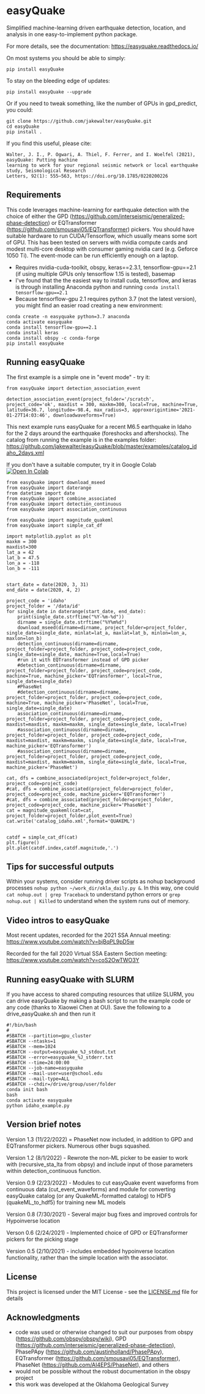 # easyQuake

Simplified machine-learning driven earthquake detection, location, and analysis in one easy-to-implement python package.


For more details, see the documentation: https://easyquake.readthedocs.io/

On most systems you should be able to simply:
```
pip install easyQuake
```
To stay on the bleeding edge of updates:
```
pip install easyQuake --upgrade
```

Or if you need to tweak something, like the number of GPUs in gpd_predict, you could:
```
git clone https://github.com/jakewalter/easyQuake.git
cd easyQuake
pip install .
```

If you find this useful, please cite:

```
Walter, J. I., P. Ogwari, A. Thiel, F. Ferrer, and I. Woelfel (2021), easyQuake: Putting machine 
learning to work for your regional seismic network or local earthquake study, Seismological Research 
Letters, 92(1): 555–563, https://doi.org/10.1785/0220200226
```

## Requirements
This code leverages machine-learning for earthquake detection with the choice of either the GPD (https://github.com/interseismic/generalized-phase-detection) or EQTransformer (https://github.com/smousavi05/EQTransformer) pickers. You should have suitable hardware to run CUDA/Tensorflow, which usually means some sort of GPU. This has been tested on servers with nvidia compute cards and modest multi-core desktop with consumer gaming nvidia card (e.g. Geforce 1050 Ti). The event-mode can be run efficiently enough on a laptop.

* Requires nvidia-cuda-toolkit, obspy, keras==2.3.1, tensorflow-gpu==2.1 (if using multiple GPUs only tensorflow 1.15 is tested), basemap
* I've found that the the easiest way to install cuda, tensorflow, and keras is through installing Anaconda python and running ```conda install tensorflow-gpu==2.1```
* Because tensorflow-gpu 2.1 requires python 3.7 (not the latest version), you might find an easier road creating a new environment:
```
conda create -n easyquake python=3.7 anaconda
conda activate easyquake
conda install tensorflow-gpu==2.1
conda install keras
conda install obspy -c conda-forge
pip install easyQuake
```

## Running easyQuake

The first example is a simple one in "event mode" - try it:

```
from easyQuake import detection_association_event

detection_association_event(project_folder='/scratch', project_code='ok', maxdist = 300, maxkm=300, local=True, machine=True, latitude=36.7, longitude=-98.4, max_radius=3, approxorigintime='2021-01-27T14:03:46', downloadwaveforms=True)
```

This next example runs easyQuake for a recent M6.5 earthquake in Idaho for the 2 days around the earthquake (foreshocks and aftershocks). The catalog from running the example is in the examples folder: https://github.com/jakewalter/easyQuake/blob/master/examples/catalog_idaho_2days.xml

If you don't have a suitable computer, try it in Google Colab
[![Open In Colab](https://colab.research.google.com/assets/colab-badge.svg)](https://colab.research.google.com/github/jakewalter/easyQuake/blob/master/examples/easyquake_demo.ipynb)

```
from easyQuake import download_mseed
from easyQuake import daterange
from datetime import date
from easyQuake import combine_associated
from easyQuake import detection_continuous
from easyQuake import association_continuous

from easyQuake import magnitude_quakeml
from easyQuake import simple_cat_df

import matplotlib.pyplot as plt
maxkm = 300
maxdist=300
lat_a = 42
lat_b = 47.5
lon_a = -118
lon_b = -111


start_date = date(2020, 3, 31)
end_date = date(2020, 4, 2)

project_code = 'idaho'
project_folder = '/data/id'
for single_date in daterange(start_date, end_date):
    print(single_date.strftime("%Y-%m-%d"))
    dirname = single_date.strftime("%Y%m%d")
    download_mseed(dirname=dirname, project_folder=project_folder, single_date=single_date, minlat=lat_a, maxlat=lat_b, minlon=lon_a, maxlon=lon_b)
    detection_continuous(dirname=dirname, project_folder=project_folder, project_code=project_code, single_date=single_date, machine=True,local=True)
    #run it with EQTransformer instead of GPD picker
    #detection_continuous(dirname=dirname, project_folder=project_folder, project_code=project_code, machine=True, machine_picker='EQTransformer', local=True, single_date=single_date)
    #PhaseNet
    #detection_continuous(dirname=dirname, project_folder=project_folder, project_code=project_code, machine=True, machine_picker='PhaseNet', local=True, single_date=single_date)
    association_continuous(dirname=dirname, project_folder=project_folder, project_code=project_code, maxdist=maxdist, maxkm=maxkm, single_date=single_date, local=True)
    #association_continuous(dirname=dirname, project_folder=project_folder, project_code=project_code, maxdist=maxdist, maxkm=maxkm, single_date=single_date, local=True, machine_picker='EQTransformer')
    #association_continuous(dirname=dirname, project_folder=project_folder, project_code=project_code, maxdist=maxdist, maxkm=maxkm, single_date=single_date, local=True, machine_picker='PhaseNet')

cat, dfs = combine_associated(project_folder=project_folder, project_code=project_code)
#cat, dfs = combine_associated(project_folder=project_folder, project_code=project_code, machine_picker='EQTransformer')
#cat, dfs = combine_associated(project_folder=project_folder, project_code=project_code, machine_picker='PhaseNet')
cat = magnitude_quakeml(cat=cat, project_folder=project_folder,plot_event=True)
cat.write('catalog_idaho.xml',format='QUAKEML')


catdf = simple_cat_df(cat)
plt.figure()
plt.plot(catdf.index,catdf.magnitude,'.')
```

## Tips for successful outputs

Within your systems, consider running driver scripts as nohup background processes ```nohup python ~/work_dir/okla_daily.py &```. In this way, one could ```cat nohup.out | grep Traceback``` to understand python errors or ```grep nohup.out | Killed``` to understand when the system runs out of memory.

## Video intros to easyQuake

Most recent updates, recorded for the 2021 SSA Annual meeting: https://www.youtube.com/watch?v=bjBqPL9pD5w

Recorded for the fall 2020 Virtual SSA Eastern Section meeting: https://www.youtube.com/watch?v=coS2OwTWO3Y

## Running easyQuake with SLURM

If you have access to shared computing resources that utilize SLURM, you can drive easyQuake by making a bash script to run the example code or any code (thanks to Xiaowei Chen at OU). Save the following to a drive_easyQuake.sh and then run it
```
#!/bin/bash
#
#SBATCH --partition=gpu_cluster
#SBATCH --ntasks=1
#SBATCH --mem=1024
#SBATCH --output=easyquake_%J_stdout.txt
#SBATCH --error=easyquake_%J_stderr.txt
#SBATCH --time=24:00:00
#SBATCH --job-name=easyquake
#SBATCH --mail-user=user@school.edu
#SBATCH --mail-type=ALL
#SBATCH --chdir=/drive/group/user/folder
conda init bash
bash
conda activate easyquake
python idaho_example.py
```
## Version brief notes

Version 1.3 (11/22/2022) = PhaseNet now included, in addition to GPD and EQTransformer pickers. Numerous other bugs squashed.

Version 1.2 (8/1/2022) - Rewrote the non-ML picker to be easier to work with (recursive_sta_lta from obpsy) and include input of those parameters within detection_continuous function.

Version 0.9 (2/23/2022) - Modules to cut easyQuake event waveforms from continuous data (cut_event_waveforms) and module for converting easyQuake catalog (or any QuakeML-formatted catalog) to HDF5 (quakeML_to_hdf5) for training new ML models

Version 0.8 (7/30/2021) - Several major bug fixes and improved controls for Hypoinverse location

Verson 0.6 (2/24/2021) - Implemented choice of GPD or EQTransformer pickers for the picking stage

Version 0.5 (2/10/2021) - includes embedded hypoinverse location functionality, rather than the simple location with the associator.

## License

This project is licensed under the MIT License - see the [LICENSE.md](LICENSE.md) file for details

## Acknowledgments

* code was used or otherwise changed to suit our purposes from obspy (https://github.com/obspy/obspy/wiki), GPD (https://github.com/interseismic/generalized-phase-detection), PhasePApy (https://github.com/austinholland/PhasePApy), EQTransformer (https://github.com/smousavi05/EQTransformer), PhaseNet (https://github.com/AI4EPS/PhaseNet), and others
* would not be possible without the robust documentation in the obspy project
* this work was developed at the Oklahoma Geological Survey

